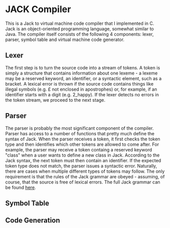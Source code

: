 # JACK Compiler

This is a Jack to virtual machine code compiler that I implemented in C. Jack is an object-oriented programming language, somewhat similar to Java.
The compiler itself consists of the following 4 components: lexer, parser, symbol table and virtual machine code generator. 

## Lexer
The first step is to turn the source code into a stream of tokens. A token is simply a structure that contains information about one lexeme - a lexeme may be a reserved keyword, an identifier, or a syntactic element, such as a bracket. A lexical error is thrown if the source code contains things like illegal symbols (e.g. £ not enclosed in apostrophes) or, for example, if an identifier starts with a digit (e.g. 2_happy). If the lexer detects no errors in the token stream, we proceed to the next stage.

## Parser
The parser is probably the most significant component of the compiler. Parser has access to a number of functions that pretty much define the syntax of Jack. When the parser receives a token, it first checks the token type and then identifies which other tokens are allowed to come after. For example, the parser may receive a token containg a reserved keyword "class" when a user wants to define a new class in Jack. According to the Jack syntax, the next token must then contain an identifier. If the expected token type does not match, the parser issues a syntactic error. Naturally, there are cases when multiple different types of tokens may follow. The only requirement is that the rules of the Jack grammar are obeyed - assuming, of course, that the source is free of lexical errors. The full Jack grammar can be found
[here](https://drive.google.com/file/d/1ujgcS7GoI-zu56FxhfkTAvEgZ6JT7Dxl/view).

## Symbol Table

## Code Generation
